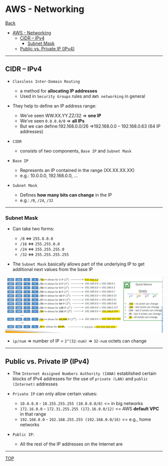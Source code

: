 # AWS - Networking

[Back](../index.md)

- [AWS - Networking](#aws---networking)
  - [CIDR – IPv4](#cidr--ipv4)
    - [Subnet Mask](#subnet-mask)
  - [Public vs. Private IP (IPv4)](#public-vs-private-ip-ipv4)

---

## CIDR – IPv4

- `Classless Inter-Domain Routing`

  - a method for **allocating IP addresses**
  - Used in `Security Groups` rules and `AWS networking` in general

- They help to define an IP address range:

  - We’ve seen WW.XX.YY.ZZ/32 => **one IP**
  - We’ve seen `0.0.0.0/0` => **all IPs**
  - But we can define:192.168.0.0/26 =>192.168.0.0 – 192.168.0.63 (64 IP addresses)

- `CIDR`

  - consists of two components, `Base IP` and `Subnet Mask`

- `Base IP`

  - Represents an IP contained in the range (XX.XX.XX.XX)
  - e.g.: 10.0.0.0, 192.168.0.0, …

- `Subnet Mask`

  - Defines **how many bits can change** in the IP
  - e.g.: `/0`, `/24`, `/32`

---

### Subnet Mask

- Can take two forms:

  - `/8` <=> `255.0.0.0`
  - `/16` <=> `255.255.0.0`
  - `/24` <=> `255.255.255.0`
  - `/32` <=> `255.255.255.255`

- The `Subnet Mask` basically allows part of the underlying IP to get additional next values from the base IP

![subnet_mask](pic/subnet_mask.png)

- `ip/num` => number of IP = `2^(32-num)` => `32-num` octets can change

---

## Public vs. Private IP (IPv4)

- The `Internet Assigned Numbers Authority (IANA)` established certain blocks of IPv4 addresses for the use of `private (LAN)` and `public (Internet)` addresses

- `Private IP` can only allow certain values:

  - `10.0.0.0` - `10.255.255.255 (10.0.0.0/8)` <= in big networks
  - `172.16.0.0` - `172.31.255.255 (172.16.0.0/12)` <= AWS **default VPC** in that range
  - `192.168.0.0` - `192.168.255.255 (192.168.0.0/16)` <= e.g., home networks

- `Public IP`:
  - All the rest of the IP addresses on the Internet are

---



[TOP](#aws---networking)
